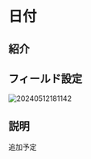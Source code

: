 # 日付

## 紹介

## フィールド設定

![20240512181142](https://static-docs.nocobase.com/20240512181142.png)

## 説明

追加予定

